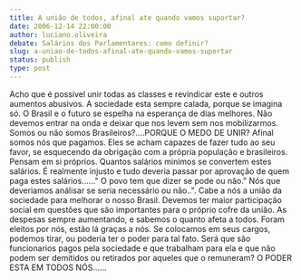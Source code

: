 ```yaml
---
title: A união de todos, afinal ate quando vamos suportar?
date: 2006-12-14 22:00:00
author: luciano.oliveira
debate: Salários dos Parlamentares: como definir?
slug: a-uniao-de-todos-afinal-ate-quando-vamos-suportar
status: publish 
type: post
---
```


Acho que é possivel unir todas as classes e revindicar este e outros aumentos abusivos. A sociedade esta sempre calada, porque se imagina só. O Brasil e o futuro se espelha na esperança de dias melhores. Não devemos entrar na onda e deixar que nos levem sem nos mobilizarmos. Somos ou não somos Brasileiros?....PORQUE O MEDO DE UNIR? Afinal somos nós que pagamos. Eles se acham capazes de fazer tudo ao seu favor, se esquecendo da obrigação com a própria população e brasileiros. Pensam em si próprios. Quantos salários minimos se convertem estes salários. É realmente injusto e tudo deveria passar por aprovação de quem paga estes salários......" O povo tem que dizer se pode ou não." Nós que deveriamos análisar se seria necessário ou não..". Cabe a nós a união da sociedade para melhorar o nosso Brasil. Devemos ter maior participação social em questões que são importantes para o próprio cofre da união. As despesas sempre aumentando, e sabemos o quanto afeta a todos. Foram eleitos por nós, estão lá graças a nós. Se colocamos em seus cargos, podemos tirar, ou poderia ter o poder para tal fato. Será que são funcionarios pagos pela sociedade e que trabalham para ela e que não podem ser demitidos ou retirados por aqueles que o remuneram? O PODER ESTA EM TODOS NÓS......
